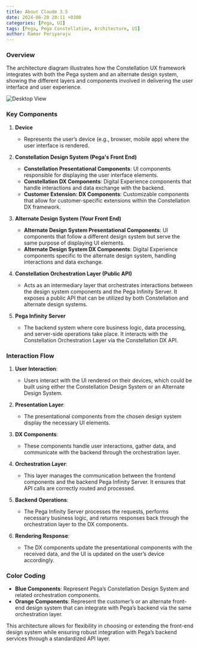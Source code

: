 ```yaml
---
title: About Claude 3.5
date: 2024-06-20 20:11 +0300
categories: [Pega, UI]
tags: [Pega, Pega Constellation, Architecture, UI]
author: Ramar Periyaraju
---
```


### Overview

The architecture diagram illustrates how the Constellation UX framework integrates with both the Pega system and an alternate design system, showing the different layers and components involved in delivering the user interface and user experience.

![Desktop View](/assets/lib/img/ConstellationDiagram.png)

### Key Components

1. **Device**

   - Represents the user’s device (e.g., browser, mobile app) where the user interface is rendered.

2. **Constellation Design System (Pega's Front End)**

   - **Constellation Presentational Components**: UI components responsible for displaying the user interface elements.
   - **Constellation DX Components**: Digital Experience components that handle interactions and data exchange with the backend.
   - **Customer Extension: DX Components**: Customizable components that allow for customer-specific extensions within the Constellation DX framework.

3. **Alternate Design System (Your Front End)**

   - **Alternate Design System Presentational Components**: UI components that follow a different design system but serve the same purpose of displaying UI elements.
   - **Alternate Design System DX Components**: Digital Experience components specific to the alternate design system, handling interactions and data exchange.

4. **Constellation Orchestration Layer (Public API)**

   - Acts as an intermediary layer that orchestrates interactions between the design system components and the Pega Infinity Server. It exposes a public API that can be utilized by both Constellation and alternate design systems.

5. **Pega Infinity Server**
   - The backend system where core business logic, data processing, and server-side operations take place. It interacts with the Constellation Orchestration Layer via the Constellation DX API.

### Interaction Flow

1. **User Interaction**:

   - Users interact with the UI rendered on their devices, which could be built using either the Constellation Design System or an Alternate Design System.

2. **Presentation Layer**:

   - The presentational components from the chosen design system display the necessary UI elements.

3. **DX Components**:

   - These components handle user interactions, gather data, and communicate with the backend through the orchestration layer.

4. **Orchestration Layer**:

   - This layer manages the communication between the frontend components and the backend Pega Infinity Server. It ensures that API calls are correctly routed and processed.

5. **Backend Operations**:

   - The Pega Infinity Server processes the requests, performs necessary business logic, and returns responses back through the orchestration layer to the DX components.

6. **Rendering Response**:
   - The DX components update the presentational components with the received data, and the UI is updated on the user’s device accordingly.

### Color Coding

- **Blue Components**: Represent Pega’s Constellation Design System and related orchestration components.
- **Orange Components**: Represent the customer’s or an alternate front-end design system that can integrate with Pega’s backend via the same orchestration layer.

This architecture allows for flexibility in choosing or extending the front-end design system while ensuring robust integration with Pega’s backend services through a standardized API layer.
